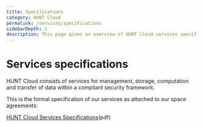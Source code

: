 ```yaml
---
title: Specifications
category: HUNT Cloud
permalink: /services/specifications
sidebarDepth: 1
description: This page gives an overview of HUNT Cloud services specifications.
---
```


# Services specifications

HUNT Cloud consists of services for management, storage, computation and transfer of data within a compliant security framework.

This is the formal specification of our services as attached to our space agreements:

[HUNT Cloud Services Specifications](https://assets.hdc.ntnu.no/assets/agreements/hunt-cloud-services-specifications.pdf)(pdf)


